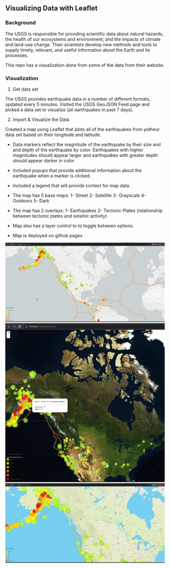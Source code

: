 ## Visualizing Data with Leaflet
### Background
The USGS is responsible for providing scientific data about natural hazards, the health of our ecosystems and environment; and the impacts of climate and land-use change. Their scientists develop new methods and tools to supply timely, relevant, and useful information about the Earth and its processes.

This repo has a visualization done from some of the data from their website.

### Visualization
1. Get data set

The USGS provides earthquake data in a number of different formats, updated every 5 minutes. Visited the USGS GeoJSON Feed page and picked a data set to visualize (all earthquakes in past 7 days).

2. Import & Visualize the Data

Created a map using Leaflet that plots all of the earthquakes from yotheur data set based on their longitude and latitude.

- Data markers reflect the magnitude of the earthquake by their size and and depth of the earthquake by color. Earthquakes with higher magnitudes should appear larger and earthquakes with greater depth should appear darker in color.

- Included popups that provide additional information about the earthquake when a marker is clicked.

- Included a legend that will provide context for map data.

- The map has 5 base maps: 1- Street 2- Satellite 3- Grayscale 4- Outdoors 5- Dark

- The map has 2 overlays: 1- Earthquakes 2- Tectonic Plates (relationship between tectonic plates and seismic activity)

- Map also has a layer control to to toggle between options.

- Map is deployed on github pages

![Plots](https://github.com/itspria/Visualizing-Earthquake-Data-with-Leaflet/blob/main/images/map1.PNG)
![Plots](https://github.com/itspria/Visualizing-Earthquake-Data-with-Leaflet/blob/main/images/map2.PNG)
![Plots](https://github.com/itspria/Visualizing-Earthquake-Data-with-Leaflet/blob/main/images/map3.PNG)
